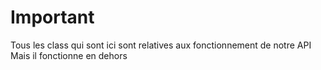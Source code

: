 # Important

Tous les class qui sont ici sont relatives aux fonctionnement de notre API
Mais il fonctionne en dehors
